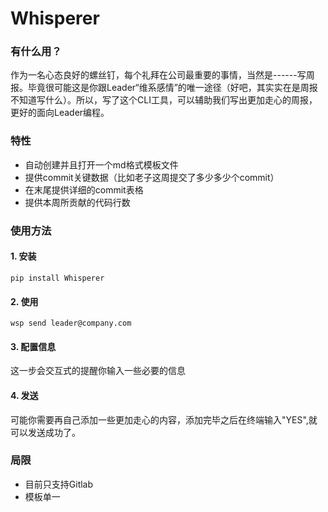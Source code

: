# Whisperer

### 有什么用？

作为一名心态良好的螺丝钉，每个礼拜在公司最重要的事情，当然是------写周报。毕竟很可能这是你跟Leader“维系感情”的唯一途径（好吧，其实实在是周报不知道写什么）。所以，写了这个CLI工具，可以辅助我们写出更加走心的周报，更好的面向Leader编程。

### 特性

* 自动创建并且打开一个md格式模板文件
* 提供commit关键数据（比如老子这周提交了多少多少个commit）
* 在末尾提供详细的commit表格
* 提供本周所贡献的代码行数

### 使用方法

#### 1. 安装

```
pip install Whisperer
```

#### 2. 使用

```
wsp send leader@company.com
```

#### 3. 配置信息

这一步会交互式的提醒你输入一些必要的信息

#### 4. 发送

可能你需要再自己添加一些更加走心的内容，添加完毕之后在终端输入"YES",就可以发送成功了。

### 局限

* 目前只支持Gitlab
* 模板单一